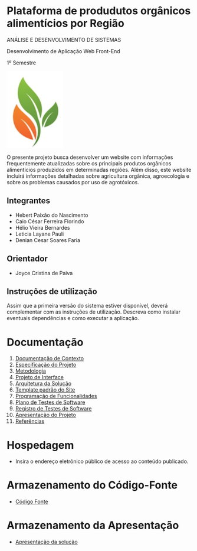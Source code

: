 # Plataforma de produdutos orgânicos alimentícios por Região

ANÁLISE E DESENVOLVIMENTO DE SISTEMAS

Desenvolvimento de Aplicação Web Front-End

1º Semestre

<picture>
  </docs/img/logosite2.png>
  <align = center>
</picture>

![Logo do site](/docs/img/logosite2.png)  

O presente projeto busca desenvolver um website com informações frequentemente atualizadas sobre os principais produtos orgânicos alimentícios produzidos em determinadas regiões.  Além disso, este website incluirá informações detalhadas sobre agricultura orgânica, agroecologia e sobre os problemas causados por uso de agrotóxicos.   

## Integrantes

* Hebert Paixão do Nascimento
* Caio César Ferreira Florindo
* Hélio Vieira Bernardes
* Leticia Layane Pauli
* Denian Cesar Soares Faria

## Orientador

* Joyce Cristina de Paiva

## Instruções de utilização

Assim que a primeira versão do sistema estiver disponível, deverá complementar com as instruções de utilização. Descreva como instalar eventuais dependências e como executar a aplicação.

# Documentação

<ol>
<li><a href="docs/01-Documentação de Contexto.md"> Documentação de Contexto</a></li>
<li><a href="docs/02-Especificação do Projeto.md"> Especificação do Projeto</a></li>
<li><a href="docs/03-Metodologia.md"> Metodologia</a></li>
<li><a href="docs/04-Projeto de Interface.md"> Projeto de Interface</a></li>
<li><a href="docs/05-Arquitetura da Solução.md"> Arquitetura da Solução</a></li>
<li><a href="docs/06-Template padrão do Site.md"> Template padrão do Site</a></li>
<li><a href="docs/07-Programação de Funcionalidades.md"> Programação de Funcionalidades</a></li>
<li><a href="docs/08-Plano de Testes de Software.md"> Plano de Testes de Software</a></li>
<li><a href="docs/09-Registro de Testes de Software.md"> Registro de Testes de Software</a></li>
<li><a href="docs/10-Apresentação do Projeto.md"> Apresentação do Projeto</a></li>
<li><a href="docs/11-Referências.md"> Referências</a></li>
</ol>

# Hospedagem

* Insira o endereço eletrônico público de acesso ao conteúdo publicado. 

# Armazenamento do Código-Fonte

* <a href="src/README.md">Código Fonte</a>

# Armazenamento da Apresentação

* <a href="presentation/README.md">Apresentação da solução</a>

